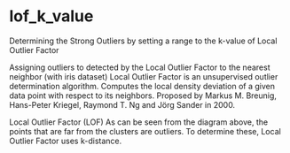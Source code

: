 # lof_k_value
Determining the Strong Outliers by setting a range to the k-value of Local Outlier Factor

Assigning outliers to detected by the Local Outlier Factor to the nearest neighbor (with iris dataset)
Local Outlier Factor is an unsupervised outlier determination algorithm. Computes the local density deviation of a given data point with respect to its neighbors. Proposed by Markus M. Breunig, Hans-Peter Kriegel, Raymond T. Ng and Jörg Sander in 2000.


Local Outlier Factor (LOF)
As can be seen from the diagram above, the points that are far from the clusters are outliers. To determine these, Local Outlier Factor uses k-distance.
